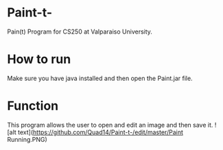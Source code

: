 # Paint-t-
Pain(t) Program for CS250 at Valparaiso University.

# How to run
Make sure you have java installed and then open the Paint.jar file.

# Function
This program allows the user to open and edit an image and then save it.
![alt text](https://github.com/Quad14/Paint-t-/edit/master/Paint Running.PNG)
